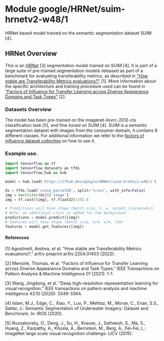 # Module google/HRNet/suim-hrnetv2-w48/1

HRNet based model trained on the semantic segmentation dataset SUIM [4].

<!-- asset-path: internal -->
<!-- task: image-segmentation -->
<!-- fine-tunable: false -->
<!-- format: saved_model_2 -->
<!-- network-architecture: hrnet-v2-w48 -->
<!-- dataset: suim -->


## HRNet Overview

This is an [HRNet](https://arxiv.org/abs/2204.01403) [3] segmentation model trained on SUIM [4]. It is part of a large suite of pre-trained segmentation models released as part of a benchmark for evaluating transferability metrics, as described in ["How stable are Transferability Metrics evaluations?"](https://arxiv.org/abs/2204.01403) [1]. More information about the specific architecture and training procedure used can be found in ["Factors of Influence for Transfer Learning across Diverse Appearance Domains and Task Types"](https://arxiv.org/abs/2103.13318) [2].

### Datasets Overview

The model has been pre-trained on the imagenet-ilsvrc-2012-cls classification task [5], and fine-tuned on SUIM [4]. SUIM is a semantic segmentation dataset with images from the consumer domain, it contains 8 different classes. For additional information we refer to the [factors of influence dataset collection](https://github.com/google-research/google-research/tree/master/factors_of_influence) on how to use it.


### Example use.

```python 
import tensorflow as tf
import tensorflow_datasets as tfds
import tensorflow_hub as hub 

model = hub.load('https://tfhub.dev/google/HRNet/suim-hrnetv2-w48/1')

ds = tfds.load('scene_parse150', split='train', with_info=False)
img = next(iter(ds))['image']
img = tf.cast([img], tf.float32)/255.0

# Predictions will have shape (batch_size, h, w, output_classes=8+1)
# Note: an additional class is added for the background.
predictions = model.predict([img])
# Features will have shape (batch_size, h/4, w/4, 720)
features = model.get_features([img])
```

#### References

[1] Agostinelli, Andrea, et al. "How stable are Transferability Metrics evaluations?." arXiv preprint arXiv:2204.01403 (2022).

[2] Mensink, Thomas, et al. "Factors of Influence for Transfer Learning across Diverse Appearance Domains and Task Types." IEEE Transactions on Pattern Analysis & Machine Intelligence 01 (2021): 1-1.

[3] Wang, Jingdong, et al. "Deep high-resolution representation learning for visual recognition." IEEE transactions on pattern analysis and machine intelligence 43.10 (2020): 3349-3364.

[4] Islam, M.J., Edge, C., Xiao, Y., Luo, P., Mehtaz, M., Morse, C., Enan, S.S., Sattar,
J.: Semantic Segmentation of Underwater Imagery: Dataset and Benchmark. In:
IROS (2020).

[5] Russakovsky, O., Deng, J., Su, H., Krause, J., Satheesh, S., Ma, S., Huang, Z.,
Karpathy, A., Khosla, A., Bernstein, M., Berg, A., Fei-Fei, L.: ImageNet large
scale visual recognition challenge. IJCV (2015).
